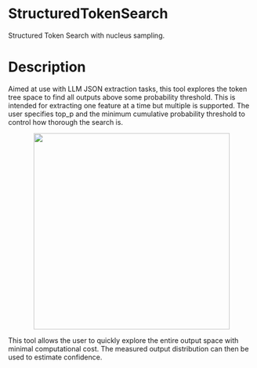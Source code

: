 # StructuredTokenSearch

Structured Token Search with nucleus sampling.

# Description

Aimed at use with LLM JSON extraction tasks, this tool explores the token tree space to find all outputs above some probability threshold. This is intended for extracting one feature at a time but multiple is supported. The user specifies top_p and the minimum cumulative probability threshold to control how thorough the search is.

<p align="center">
  <img src="https://github.com/user-attachments/assets/8e1135d3-31a3-42a5-80f8-9951850f776a" height="400px">
</p>

This tool allows the user to quickly explore the entire output space with minimal computational cost. The measured output distribution can then be used to estimate confidence.


